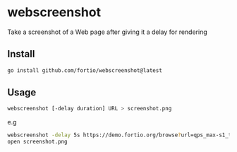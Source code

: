 # webscreenshot
Take a screenshot of a Web page after giving it a delay for rendering

## Install
```bash
go install github.com/fortio/webscreenshot@latest
```

## Usage
```bash
webscreenshot [-delay duration] URL > screenshot.png
```

e.g
```bash
webscreenshot -delay 5s https://demo.fortio.org/browse?url=qps_max-s1_to_s2-0.7.1-2018-04-05-22-04.json > screenshot.png
open screenshot.png
```
